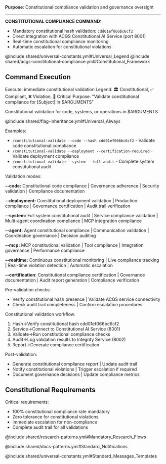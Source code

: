 **Purpose**: Constitutional compliance validation and governance oversight

---

**CONSTITUTIONAL COMPLIANCE COMMAND:**
- Mandatory constitutional hash validation: `cdd01ef066bc6cf2`
- Direct integration with ACGS Constitutional AI Service (port 8001)
- Real-time constitutional compliance monitoring
- Automatic escalation for constitutional violations

@include shared/universal-constants.yml#Universal_Legend
@include shared/acgs-constitutional-compliance.yml#Constitutional_Framework

## Command Execution
Execute: immediate constitutional validation
Legend: 🏛️ Constitutional, ✅ Compliant, ❌ Violation, 🚨 Critical
Purpose: "Validate constitutional compliance for [Subject] in $ARGUMENTS"

Constitutional validation for code, systems, or operations in $ARGUMENTS.

@include shared/flag-inheritance.yml#Universal_Always

Examples:
- `/constitutional-validate --code --hash cdd01ef066bc6cf2` - Validate code constitutional compliance
- `/constitutional-validate --deployment --certification-required` - Validate deployment compliance
- `/constitutional-validate --system --full-audit` - Complete system constitutional audit

Validation modes:

**--code:** Constitutional code compliance | Governance adherence | Security validation | Compliance documentation

**--deployment:** Constitutional deployment validation | Production compliance | Governance certification | Audit trail verification

**--system:** Full system constitutional audit | Service compliance validation | Multi-agent coordination compliance | MCP integration compliance

**--agent:** Agent constitutional compliance | Communication validation | Coordination governance | Decision auditing

**--mcp:** MCP constitutional validation | Tool compliance | Integration governance | Performance compliance

**--realtime:** Continuous constitutional monitoring | Live compliance tracking | Real-time violation detection | Automatic escalation

**--certification:** Constitutional compliance certification | Governance documentation | Audit report generation | Compliance verification

Pre-validation checks:
- Verify constitutional hash presence | Validate ACGS service connectivity
- Check audit trail completeness | Confirm escalation procedures

Constitutional validation workflow:
1. Hash→Verify constitutional hash cdd01ef066bc6cf2
2. Service→Connect to Constitutional AI Service (8001)
3. Validate→Run constitutional compliance checks
4. Audit→Log validation results to Integrity Service (8002)
5. Report→Generate compliance certification

Post-validation:
- Generate constitutional compliance report | Update audit trail
- Notify constitutional violations | Trigger escalation if required
- Document governance decisions | Update compliance metrics

## Constitutional Requirements

Critical requirements:
- 100% constitutional compliance rate mandatory
- Zero tolerance for constitutional violations
- Immediate escalation for non-compliance
- Complete audit trail for all validations

@include shared/research-patterns.yml#Mandatory_Research_Flows

@include shared/docs-patterns.yml#Standard_Notifications

@include shared/universal-constants.yml#Standard_Messages_Templates